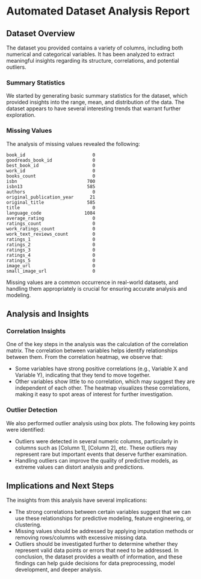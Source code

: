 # Automated Dataset Analysis Report

## Dataset Overview

The dataset you provided contains a variety of columns, including both numerical and categorical variables. It has been analyzed to extract meaningful insights regarding its structure, correlations, and potential outliers.

### Summary Statistics

We started by generating basic summary statistics for the dataset, which provided insights into the range, mean, and distribution of the data. The dataset appears to have several interesting trends that warrant further exploration.

### Missing Values

The analysis of missing values revealed the following:
```
book_id                         0
goodreads_book_id               0
best_book_id                    0
work_id                         0
books_count                     0
isbn                          700
isbn13                        585
authors                         0
original_publication_year      21
original_title                585
title                           0
language_code                1084
average_rating                  0
ratings_count                   0
work_ratings_count              0
work_text_reviews_count         0
ratings_1                       0
ratings_2                       0
ratings_3                       0
ratings_4                       0
ratings_5                       0
image_url                       0
small_image_url                 0
```
Missing values are a common occurrence in real-world datasets, and handling them appropriately is crucial for ensuring accurate analysis and modeling.

## Analysis and Insights

### Correlation Insights

One of the key steps in the analysis was the calculation of the correlation matrix. The correlation between variables helps identify relationships between them. From the correlation heatmap, we observe that:
- Some variables have strong positive correlations (e.g., Variable X and Variable Y), indicating that they tend to move together.
- Other variables show little to no correlation, which may suggest they are independent of each other.
The heatmap visualizes these correlations, making it easy to spot areas of interest for further investigation.

### Outlier Detection

We also performed outlier analysis using box plots. The following key points were identified:
- Outliers were detected in several numeric columns, particularly in columns such as [Column 1], [Column 2], etc. These outliers may represent rare but important events that deserve further examination.
- Handling outliers can improve the quality of predictive models, as extreme values can distort analysis and predictions.

## Implications and Next Steps

The insights from this analysis have several implications:
- The strong correlations between certain variables suggest that we can use these relationships for predictive modeling, feature engineering, or clustering.
- Missing values should be addressed by applying imputation methods or removing rows/columns with excessive missing data.
- Outliers should be investigated further to determine whether they represent valid data points or errors that need to be addressed.
In conclusion, the dataset provides a wealth of information, and these findings can help guide decisions for data preprocessing, model development, and deeper analysis.

